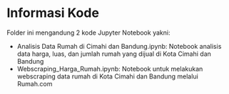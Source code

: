 # Informasi Kode

Folder ini mengandung 2 kode Jupyter Notebook yakni:
* Analisis Data Rumah di Cimahi dan Bandung.ipynb: Notebook analisis data harga, luas, dan jumlah rumah yang dijual di Kota Cimahi dan Bandung
* Webscraping_Harga_Rumah.ipynb: Notebook untuk melakukan webscraping data rumah di Kota Cimahi dan Bandung melalui Rumah.com
